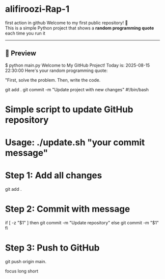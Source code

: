 # alifiroozi-Rap-1
first action in github
Welcome to my first public repository! 🎉  
This is a simple Python project that shows a **random programming quote** each time you run it

---

## 📸 Preview

$ python main.py
Welcome to My GitHub Project!
Today is: 2025-08-15 22:30:00
Here's your random programming quote:

"First, solve the problem. Then, write the code.

git add .
git commit -m "Update project with new changes"
#!/bin/bash
# Simple script to update GitHub repository
# Usage: ./update.sh "your commit message"

# Step 1: Add all changes
git add .

# Step 2: Commit with message
if [ -z "$1" ]
then
  git commit -m "Update repository"
else
  git commit -m "$1"
fi

# Step 3: Push to GitHub
git push origin main.






focus
long
short
